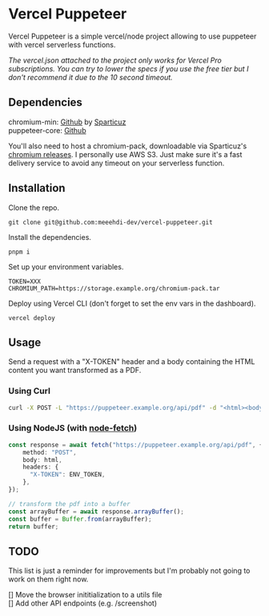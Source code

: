 # Vercel Puppeteer

Vercel Puppeteer is a simple vercel/node project allowing to use puppeteer with vercel serverless functions.

*The vercel.json attached to the project only works for Vercel Pro subscriptions. You can try to lower the specs if you use the free tier but I don't recommend it due to the 10 second timeout.*

## Dependencies

chromium-min: [Github](https://github.com/sparticuz/chromium-min) by [Sparticuz](https://github.com/Sparticuz)  
puppeteer-core: [Github](https://github.com/puppeteer/puppeteer)

You'll also need to host a chromium-pack, downloadable via Sparticuz's [chromium releases](https://github.com/Sparticuz/chromium/releases). I personally use AWS S3. Just make sure it's a fast delivery service to avoid any timeout on your serverless function.


## Installation

Clone the repo.
```
git clone git@github.com:meeehdi-dev/vercel-puppeteer.git
```
Install the dependencies.
```
pnpm i
```
Set up your environment variables.
```
TOKEN=XXX
CHROMIUM_PATH=https://storage.example.org/chromium-pack.tar
```
Deploy using Vercel CLI (don't forget to set the env vars in the dashboard).
```
vercel deploy
```

## Usage

Send a request with a "X-TOKEN" header and a body containing the HTML content you want transformed as a PDF.


### Using Curl
```bash
curl -X POST -L "https://puppeteer.example.org/api/pdf" -d "<html><body><div>Hello world!</div></body></html>" -H "Content-Type: text/plain" -H "X-TOKEN: ENV_TOKEN" -o "test.pdf"
```


### Using NodeJS (with [node-fetch](https://github.com/node-fetch/node-fetch))
```typescript
const response = await fetch("https://puppeteer.example.org/api/pdf", {
    method: "POST",
    body: html,
    headers: {
      "X-TOKEN": ENV_TOKEN,
    },
});

// transform the pdf into a buffer
const arrayBuffer = await response.arrayBuffer();
const buffer = Buffer.from(arrayBuffer);
return buffer;
```

## TODO

This list is just a reminder for improvements but I'm probably not going to work on them right now.

[] Move the browser inititialization to a utils file  
[] Add other API endpoints (e.g. /screenshot)
